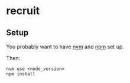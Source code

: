 recruit
=======

Setup
-----

You probably want to have [nvm](https://github.com/creationix/nvm) and [npm](https://github.com/creationix/nvm) set up.

Then:

    nvm use <node_version>
    npm install
